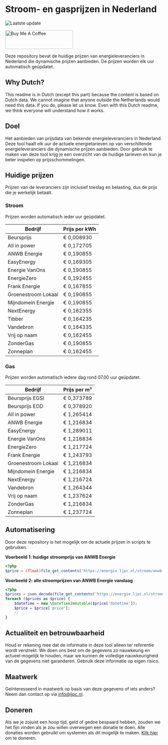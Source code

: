 # Stroom- en gasprijzen in Nederland

![Laatste update](https://img.shields.io/badge/laatste%20update-2024--08--18%2012%3A00%20CET-brightgreen)

<a href="https://www.buymeacoffee.com/Lars-" target="_blank"><img src="https://cdn.buymeacoffee.com/buttons/v2/default-orange.png" alt="Buy Me A Coffee" height="60" style="height: 60px !important;width: 217px !important;" ></a>

Deze repository bevat de huidige prijzen van energieleveranciers in Nederland die dynamische prijzen aanbieden. De prijzen worden elk uur automatisch geüpdatet.

## Why Dutch?

This readme is in Dutch (except this part) because the content is based on Dutch data. We cannot imagine that anyone outside the Netherlands would need this data. If you do, please let us know. Even with this Dutch readme, we think
everyone will understand how it works.

## Doel

Het aanbieden van prijsdata van bekende energieleveranciers in Nederland. Deze tool haalt elk uur de actuele energietarieven op van verschillende energieleveranciers die dynamische prijzen aanbieden. Door gebruik te maken van deze tool
krijg je een overzicht van de huidige tarieven en kun je beter inspelen op prijsschommelingen.

## Huidige prijzen

Prijzen van de leveranciers zijn inclusief toeslag en belasting, dus de prijs die je werkelijk betaalt.

### Stroom

Prijzen worden automatisch ieder uur geüpdatet.

 Bedrijf | Prijs per kWh 
---------|---------------
Beursprijs | € 0,008930
All in power | € 0,172705
ANWB Energie | € 0,190855
EasyEnergy | € 0,169305
Energie VanOns | € 0,190855
EnergieZero | € 0,192455
Frank Energie | € 0,167855
Groenestroom Lokaal | € 0,190855
Mijndomein Energie | € 0,190855
NextEnergy | € 0,162355
Tibber | € 0,164235
Vandebron | € 0,164335
Vrij op naam | € 0,162455
ZonderGas | € 0,190855
Zonneplan | € 0,162455


### Gas

Prijzen worden automatisch iedere dag rond 07.00 uur geüpdatet.

 Bedrijf | Prijs per m³ 
---------|--------------
Beursprijs EGSI | € 0,373789
Beursprijs EOD | € 0,378920
All in power | € 1,265414
ANWB Energie | € 1,216834
EasyEnergy | € 1,289011
Energie VanOns | € 1,216834
EnergieZero | € 1,217724
Frank Energie | € 1,243793
Groenestroom Lokaal | € 1,216834
Mijndomein Energie | € 1,216834
NextEnergy | € 1,216724
Vandebron | € 1,264344
Vrij op naam | € 1,237624
ZonderGas | € 1,216834
Zonneplan | € 1,237724


## Automatisering

Door deze repository is het mogelijk om de actuele prijzen in scripts te gebruiken.

**Voorbeeld 1: huidige stroomprijs van ANWB Energie**

```php
<?php
$price = (float)file_get_contents('https://energie.ljpc.nl/stroom/anwb-energie-nu.txt');

```

**Voorbeeld 2: alle stroomprijzen van ANWB Energie vandaag**

```php
<?php
$prices = json_decode(file_get_contents('https://energie.ljpc.nl/stroom/all-in-power-vandaag.json'),true);
foreach ($prices as $price) {
    $dateTime = new \DateTimeImmutable($price['datetime']);
    $price = $price['price'];
    // ...
}
```

## Actualiteit en betrouwbaarheid

Houd er rekening mee dat de informatie in deze tool alleen ter referentie wordt verstrekt. We doen ons best om de gegevens zo nauwkeurig en actueel mogelijk te houden, maar we kunnen de volledige nauwkeurigheid van de gegevens niet
garanderen. Gebruik deze informatie op eigen risico.

## Maatwerk

Geïnteresseerd in maatwerk op basis van deze gegevens of iets anders? Neem dan contact op
via [info@ljpc.nl](mailto:info@ljpc.nl?subject=Energie%20prijzen).

## Doneren

Als we je zojuist een hoop tijd, geld of gedoe bespaard hebben, zouden we het fijn vinden als je zou willen overwegen een
donatie te doen. Alle donaties worden gebruikt om systemen als dit mogelijk te
maken. [Klik hier](https://www.buymeacoffee.com/Lars-) om te doneren.
